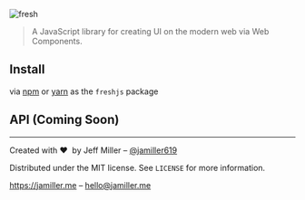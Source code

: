 ![fresh](https://jamiller.me/static/fresh-logo.png)
> A JavaScript library for creating UI on the modern web via Web Components.

## Install
via [npm][npm-url] or [yarn][yarn-url] as the `freshjs` package

## API (Coming Soon)

---

Created with ❤ &nbsp;by Jeff Miller – [@jamiller619](https://twitter.com/jamiller619)

Distributed under the MIT license. See ``LICENSE`` for more information.

[https:&#x2F;&#x2F;jamiller.me](https:&#x2F;&#x2F;jamiller.me) – [hello@jamiller.me](hello@jamiller.me)

<!-- Markdown link & img dfn's -->
[npm-image]: https://img.shields.io/npm/v/freshjs.svg?style=flat-square
[npm-url]: https://npmjs.org/package/freshjs
[yarn-url]: https://yarnpkg.com/en/package/freshjs
[npm-downloads]: https://img.shields.io/npm/dw/freshjs.svg?style=flat-square